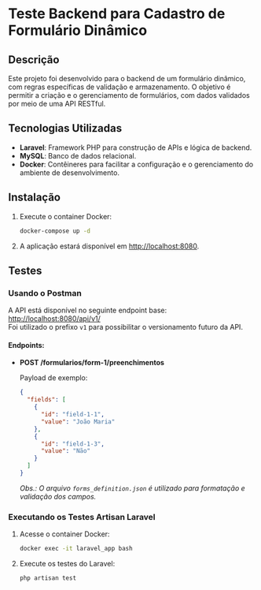 # Teste Backend para Cadastro de Formulário Dinâmico

## Descrição

Este projeto foi desenvolvido para o backend de um formulário dinâmico, com regras específicas de validação e armazenamento. O objetivo é permitir a criação e o gerenciamento de formulários, com dados validados por meio de uma API RESTful.

## Tecnologias Utilizadas

- **Laravel**: Framework PHP para construção de APIs e lógica de backend.
- **MySQL**: Banco de dados relacional.
- **Docker**: Contêineres para facilitar a configuração e o gerenciamento do ambiente de desenvolvimento.

## Instalação

1. Execute o container Docker:
   ```bash
   docker-compose up -d
    ```
2. A aplicação estará disponível em [http://localhost:8080](http://localhost:8080).

## Testes

### Usando o Postman

A API está disponível no seguinte endpoint base:  
[http://localhost:8080/api/v1/](http://localhost:8080/api/v1/)  
Foi utilizado o prefixo `v1` para possibilitar o versionamento futuro da API.

#### Endpoints:

- **POST /formularios/form-1/preenchimentos**

  Payload de exemplo:
  ```json
  {
    "fields": [
      {
        "id": "field-1-1",
        "value": "João Maria"
      },
      {
        "id": "field-1-3",
        "value": "Não"
      }
    ]
  }
  ```

  *Obs.: O arquivo `forms_definition.json` é utilizado para formatação e validação dos campos.*

### Executando os Testes Artisan Laravel

1. Acesse o container Docker:
   ```bash
   docker exec -it laravel_app bash
   ```

2. Execute os testes do Laravel:
   ```bash
   php artisan test
   ```
